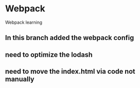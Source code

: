 # Webpack

Webpack learning

## In this branch added the webpack config

## need to optimize the lodash

## need to move the index.html via code not manually
